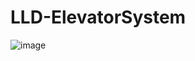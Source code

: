# LLD-ElevatorSystem
![image](https://github.com/user-attachments/assets/e9c5f379-bc86-4555-ac57-dbf2e37230c5)
